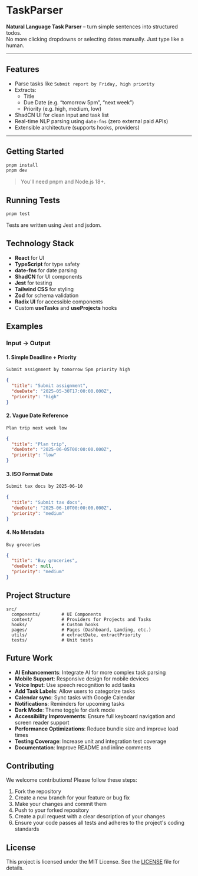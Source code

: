 # TaskParser

**Natural Language Task Parser** – turn simple sentences into structured todos.  
No more clicking dropdowns or selecting dates manually. Just type like a human.

---

## Features

- Parse tasks like `Submit report by Friday, high priority`
- Extracts:
  - Title
  - Due Date (e.g. “tomorrow 5pm”, “next week”)
  - Priority (e.g. high, medium, low)
- ShadCN UI for clean input and task list
- Real-time NLP parsing using `date-fns` (zero external paid APIs)
- Extensible architecture (supports hooks, providers)

---

## Getting Started

```bash
pnpm install
pnpm dev
```

> You'll need pnpm and Node.js 18+.

## Running Tests

```bash
pnpm test
```

Tests are written using Jest and jsdom.

## Technology Stack

- **React** for UI
- **TypeScript** for type safety
- **date-fns** for date parsing
- **ShadCN** for UI components
- **Jest** for testing
- **Tailwind CSS** for styling
- **Zod** for schema validation
- **Radix UI** for accessible components
- Custom **useTasks** and **useProjects** hooks

## Examples

### Input → Output

#### 1. Simple Deadline + Priority

```txt
Submit assignment by tomorrow 5pm priority high
```

```json
{
  "title": "Submit assignment",
  "dueDate": "2025-05-30T17:00:00.000Z",
  "priority": "high"
}
```

#### 2. Vague Date Reference

```txt
Plan trip next week low
```

```json
{
  "title": "Plan trip",
  "dueDate": "2025-06-05T00:00:00.000Z",
  "priority": "low"
}
```

#### 3. ISO Format Date

```txt
Submit tax docs by 2025-06-10
```

```json
{
  "title": "Submit tax docs",
  "dueDate": "2025-06-10T00:00:00.000Z",
  "priority": "medium"
}
```

#### 4. No Metadata

```txt
Buy groceries
```

```json
{
  "title": "Buy groceries",
  "dueDate": null,
  "priority": "medium"
}
```

## Project Structure

```plaintext
src/
  components/        # UI Components
  context/           # Providers for Projects and Tasks
  hooks/             # Custom hooks
  pages/             # Pages (Dashboard, Landing, etc.)
  utils/             # extractDate, extractPriority
  tests/             # Unit tests
```

## Future Work

- **AI Enhancements**: Integrate AI for more complex task parsing
- **Mobile Support**: Responsive design for mobile devices
- **Voice Input**: Use speech recognition to add tasks
- **Add Task Labels**: Allow users to categorize tasks
- **Calendar sync**: Sync tasks with Google Calendar
- **Notifications**: Reminders for upcoming tasks
- **Dark Mode**: Theme toggle for dark mode
- **Accessibility Improvements**: Ensure full keyboard navigation and screen reader support
- **Performance Optimizations**: Reduce bundle size and improve load times
- **Testing Coverage**: Increase unit and integration test coverage
- **Documentation**: Improve README and inline comments

## Contributing

We welcome contributions! Please follow these steps:

1. Fork the repository
2. Create a new branch for your feature or bug fix
3. Make your changes and commit them
4. Push to your forked repository
5. Create a pull request with a clear description of your changes
6. Ensure your code passes all tests and adheres to the project's coding standards

## License

This project is licensed under the MIT License. See the [LICENSE](LICENSE) file for details.